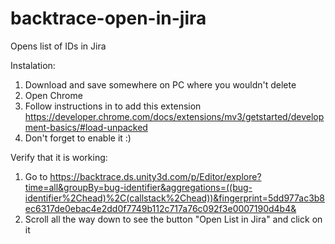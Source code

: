 # backtrace-open-in-jira
Opens list of IDs in Jira

Instalation:
1. Download and save somewhere on PC where you wouldn't delete
2. Open Chrome
3. Follow instructions in to add this extension https://developer.chrome.com/docs/extensions/mv3/getstarted/development-basics/#load-unpacked
4. Don't forget to enable it :) 

Verify that it is working:
1. Go to https://backtrace.ds.unity3d.com/p/Editor/explore?time=all&groupBy=bug-identifier&aggregations=((bug-identifier%2Chead)%2C(callstack%2Chead))&fingerprint=5dd977ac3b8ec6317de0ebac4e2dd0f7749b112c717a76c092f3e0007190d4b4&
2. Scroll all the way down to see the button "Open List in Jira" and click on it
